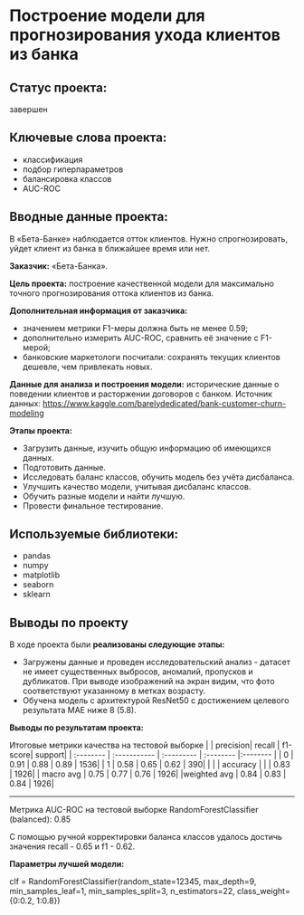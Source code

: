 # Построение модели для прогнозирования ухода клиентов из банка

## Статус проекта: 
завершен

## Ключевые слова проекта: 
- классификация
- подбор гиперпараметров
- балансировка классов
- AUC-ROC

## Вводные данные проекта:

В «Бета-Банке» наблюдается отток клиентов. Нужно спрогнозировать, уйдет клиент из банка в ближайшее время или нет.

**Заказчик:** «Бета-Банка».

**Цель проекта:** построение качественной модели для максимально точного прогнозирования оттока клиентов из банка.

**Дополнительная информация от заказчика:**
- значением метрики F1-меры должна быть не менее 0.59;
- дополнительно измерить AUC-ROC, сравнить её значение с F1-мерой;
- банковские маркетологи посчитали: сохранять текущих клиентов дешевле, чем привлекать новых.

**Данные для анализа и построения модели:** исторические данные о поведении клиентов и расторжении договоров с банком. Источник данных: https://www.kaggle.com/barelydedicated/bank-customer-churn-modeling

**Этапы проекта:**
- Загрузить данные, изучить общую информацию об имеющихся данных.
- Подготовить данные.
- Исследовать баланс классов, обучить модель без учёта дисбаланса.
- Улучшить качество модели, учитывая дисбаланс классов.
- Обучить разные модели и найти лучшую.
- Провести финальное тестирование.

## Используемые библиотеки:
- pandas
- numpy
- matplotlib
- seaborn
- sklearn

## Выводы по проекту
В ходе проекта были **реализованы следующие этапы:**
- Загружены данные и проведен исследовательский анализ - датасет не имеет существенных выбросов, аномалий, пропусков и дубликатов. При выводе изображений на экран видим, что фото соответствуют указанному в метках возрасту.
- Обучена модель с архитектурой ResNet50 с достижением целевого результата MAE ниже 8 (5.8).

**Выводы по результатам проекта:**

Итоговые метрики качества на тестовой выборке
 |           |  precision|    recall | f1-score|   support|
| :-------- | :----------- | :--------- | :-------- |:-------- |
 |          0  |     0.91   |   0.88   |   0.89 |     1536|
  |         1  |     0.58   |   0.65   |   0.62   |    390|
|                                                         |
 |   accuracy |            |            |  0.83   |   1926|
 |  macro avg  |     0.75   |   0.77    |  0.76   |   1926|
|weighted avg   |    0.84  |    0.83  |    0.84  |    1926|

------------------------------------------------------
Метрика AUC-ROC на тестовой выборке RandomForestClassifier (balanced): 0.85

С помощью ручной корректировки баланса классов удалось достичь значения recall - 0.65 и f1 - 0.62.

**Параметры лучшей модели:**

clf = RandomForestClassifier(random_state=12345, max_depth=9, min_samples_leaf=1, min_samples_split=3, n_estimators=22, class_weight={0:0.2, 1:0.8}) 

